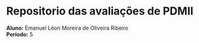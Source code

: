 # Repositorio das avaliações de PDMII

**Aluno:** Emanuel Léon Moreira de Oliveira Ribeiro
<br>
**Período:** 5
